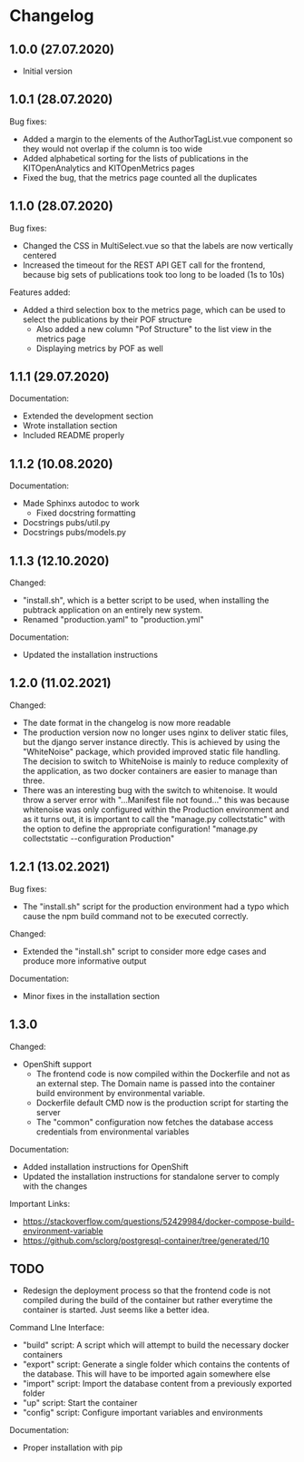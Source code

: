 # Changelog

## 1.0.0 (27.07.2020)

- Initial version

## 1.0.1 (28.07.2020)

Bug fixes: 

- Added a margin to the elements of the AuthorTagList.vue component so they would not overlap if the column is too wide
- Added alphabetical sorting for the lists of publications in the KITOpenAnalytics and KITOpenMetrics pages
- Fixed the bug, that the metrics page counted all the duplicates

## 1.1.0 (28.07.2020)

Bug fixes:

- Changed the CSS in MultiSelect.vue so that the labels are now vertically centered
- Increased the timeout for the REST API GET call for the frontend, because big sets of publications took too long to 
be loaded (1s to 10s)

Features added:

- Added a third selection box to the metrics page, which can be used to select the publications by their POF structure
    - Also added a new column "Pof Structure" to the list view in the metrics page
    - Displaying metrics by POF as well
    
## 1.1.1 (29.07.2020)

Documentation:

- Extended the development section
- Wrote installation section
- Included README properly

## 1.1.2 (10.08.2020)

Documentation:

- Made Sphinxs autodoc to work
    - Fixed docstring formatting
- Docstrings pubs/util.py
- Docstrings pubs/models.py

## 1.1.3 (12.10.2020)

Changed:

- "install.sh", which is a better script to be used, when installing the 
pubtrack application on an entirely new system.
- Renamed "production.yaml" to "production.yml"

Documentation:

- Updated the installation instructions

## 1.2.0 (11.02.2021)

Changed:

- The date format in the changelog is now more readable
- The production version now no longer uses nginx to deliver static files, but the 
  django server instance directly. This is achieved by using the "WhiteNoise" package, 
  which provided improved static file handling. The decision to switch to WhiteNoise is 
  mainly to reduce complexity of the application, as two docker containers are easier to 
  manage than three.
- There was an interesting bug with the switch to whitenoise. It would throw a server error
  with "...Manifest file not found..." this was because whitenoise was only configured within the 
  Production environment and as it turns out, it is important to call the "manage.py collectstatic" 
  with the option to define the appropriate configuration! "manage.py collectstatic --configuration Production"

## 1.2.1 (13.02.2021)

Bug fixes:

- The "install.sh" script for the production environment had a typo which cause the npm build command 
  not to be executed correctly.
  
Changed:

- Extended the "install.sh" script to consider more edge cases and produce more 
  informative output
  
Documentation:

- Minor fixes in the installation section

## 1.3.0 

Changed:

- OpenShift support
    - The frontend code is now compiled within the Dockerfile and not as an external step. The Domain name is passed 
      into the container build environment by environmental variable.
    - Dockerfile default CMD now is the production script for starting the server
    - The "common" configuration now fetches the database access credentials from environmental variables

Documentation: 

- Added installation instructions for OpenShift
- Updated the installation instructions for standalone server to comply with the changes

Important Links:

- https://stackoverflow.com/questions/52429984/docker-compose-build-environment-variable 
- https://github.com/sclorg/postgresql-container/tree/generated/10

## TODO

- Redesign the deployment process so that the frontend code is not compiled during the build of the container 
  but rather everytime the container is started. Just seems like a better idea.

Command LIne Interface:

- "build" script: A script which will attempt to build the necessary docker containers
- "export" script: Generate a single folder which contains the contents of the database. This
  will have to be imported again somewhere else
- "import" script: Import the database content from a previously exported folder
- "up" script: Start the container
- "config" script: Configure important variables and environments

Documentation:

- Proper installation with pip